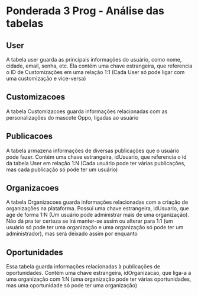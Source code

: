 # Ponderada 3 Prog - Análise das tabelas

## User
A tabela user guarda as principais informações do usuário, como nome, cidade, email, senha, etc. Ela contém uma chave estrangeira, que referencia o ID de Customizações em uma relação 1:1 (Cada User só pode ligar com uma customização e vice-versa)

## Customizacoes
A tabela Customizacoes guarda informações relacionadas com as personalizações do mascote Oppo, ligadas ao usuário

## Publicacoes
A tabela armazena informações de diversas publicações que o usuário pode fazer. Contém uma chave estrangeira, idUsuario, que referencia o id da tabela User em relação 1:N (Cada usuário pode ter várias publicações, mas cada publicação só pode ter um usuário)

## Organizacoes
A tabela Organizacoes guarda informações relacionadas com a criação de organizações na plataforma. Possui uma chave estrangeira, idUsuario, que age de forma 1:N (Um usuário pode administrar mais de uma organização). Não dá pra ter certeza se irá manter-se assim ou alterar para 1:1 (um usuário só pode ter uma organização e uma organização só pode ter um administrador), mas será deixado assim por enquanto

## Oportunidades
Essa tabela guarda informações relacionadas à publicações de oportunidades. Contém uma chave estrangeira, idOrganizacao, que liga-a a uma organização com 1:N (uma organização pode ter várias oportunidades, mas uma oportunidade só pode ter uma organização)